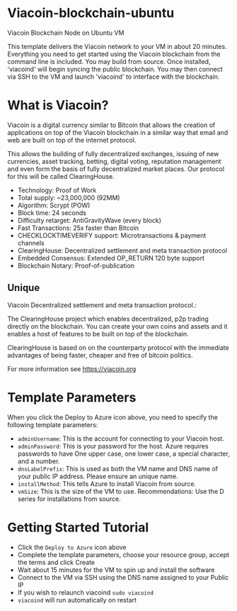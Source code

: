 # Viacoin-blockchain-ubuntu
Viacoin Blockchain Node on Ubuntu VM

This template delivers the Viacoin network to your VM in about 20 minutes.  Everything you need to get started using the Viacoin blockchain from the command line is included. 
You may build from source.  Once installed, 'viacoind' will begin syncing the public blockchain. 
You may then connect via SSH to the VM and launch 'viacoind' to interface with the blockchain.

# What is Viacoin?

Viacoin is a digital currency similar to Bitcoin that allows the creation of applications on top of the Viacoin blockchain 
in a similar way that email and web are built on top of the internet protocol.

This allows the building of fully decentralized exchanges, issuing of new currencies, asset tracking, betting, 
digital voting, reputation management and even form the basis of fully decentralized market places. Our protocol for this will be called ClearingHouse.

+ Technology: Proof of Work
+ Total supply: ~23,000,000 (92MM)
+ Algorithm: Scrypt (POW)
+ Block time: 24 seconds
+ Difficulty retarget: AntiGravityWave (every block)
+ Fast Transactions: 25x faster than Bitcoin
+ CHECKLOCKTIMEVERIFY support: Microtransactions & payment channels
+ ClearingHouse: Decentralized settlement and meta transaction protocol
+ Embedded Consensus: Extended OP_RETURN 120 byte support
+ Blockchain Notary: Proof-of-publication

## Unique

Viacoin Decentralized settlement and meta transaction protocol.:

The ClearingHouse project which enables decentralized, p2p trading directly on the blockchain. 
You can create your own coins and assets and it enables a host of features to be built on top of the blockchain.

ClearingHouse is based on on the counterparty protocol with the immediate advantages of being faster, cheaper and free of bitcoin politics.

For more information see https://viacoin.org

# Template Parameters

When you click the Deploy to Azure icon above, you need to specify the following template parameters:

* `adminUsername`: This is the account for connecting to your Viacoin host.
* `adminPassword`: This is your password for the host.  Azure requires passwords to have One upper case, one lower case, a special character, and a number.
* `dnsLabelPrefix`: This is used as both the VM name and DNS name of your public IP address.  Please ensure an unique name.
* `installMethod`: This tells Azure to install Viacoin from source.
* `vmSize`: This is the size of the VM to use.  Recommendations: Use the D series for installations from source.

# Getting Started Tutorial 

* Click the `Deploy to Azure` icon above
* Complete the template parameters, choose your resource group, accept the terms and click Create
* Wait about 15 minutes for the VM to spin up and install the software
* Connect to the VM via SSH using the DNS name assigned to your Public IP
* If you wish to relaunch viacoind `sudo viacoind`
* `viacoind` will run automatically on restart
